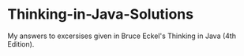 # Thinking-in-Java-Solutions
My answers to excersises given in Bruce Eckel's Thinking in Java (4th Edition).
